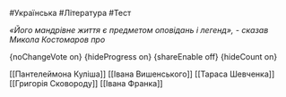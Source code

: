 #Українська #Література #Тест

*«Його мандрівне життя є предметом оповідань і легенд», - сказав Микола Костомаров про*

{noChangeVote on}
{hideProgress on}
{shareEnable off}
{hideCount on}

[[Пантелеймона Куліша]]
[[Івана Вишенського]]
[[Тараса Шевченка]]
[[Григорія Сковороду]]
[[Івана Франка]]
